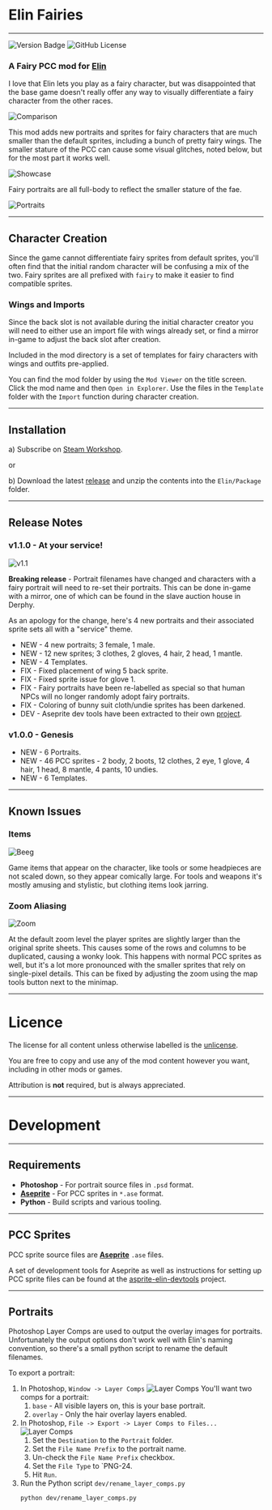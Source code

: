# Elin Fairies

----
![Version Badge](https://img.shields.io/badge/version-1.1.0-blue)
![GitHub License](https://img.shields.io/github/license/n15g/elin-fairies)

### A Fairy PCC mod for [Elin](https://store.steampowered.com/app/2135150/Elin/)

I love that Elin lets you play as a fairy character, but was disappointed that the base
game doesn't really offer any way to visually differentiate a fairy character from the other
races.

![Comparison](site/comparison.gif)

This mod adds new portraits and sprites for fairy characters that are much smaller than the default sprites, including
a bunch of pretty fairy wings. The smaller stature of the PCC can cause some visual glitches, noted below, but for the
most part it works well.

![Showcase](site/sprite_showcase.gif)

Fairy portraits are all full-body to reflect the smaller stature of the fae.

![Portraits](site/portraits.png)

---

## Character Creation

Since the game cannot differentiate fairy sprites from default sprites, you'll often find that the initial random
character will be confusing a mix of the two. Fairy sprites are all prefixed with `fairy` to make it easier to
find compatible sprites.

### Wings and Imports

Since the back slot is not available during the initial character creator you will need to either
use an import file with wings already set, or find a mirror in-game to adjust the back slot after creation.

Included in the mod directory is a set of templates for fairy characters with wings and outfits pre-applied.

You can find the mod folder by using the `Mod Viewer` on the title screen. Click the mod name and then
`Open in Explorer`.
Use the files in the `Template` folder with the `Import` function during character creation.

---

## Installation

a) Subscribe on [Steam Workshop](https://steamcommunity.com/sharedfiles/filedetails/?id=3400287057).

or

b) Download the latest [release](https://github.com/n15g/elin-fairies/releases) and unzip the contents into the
`Elin/Package` folder.

---

## Release Notes

### v1.1.0 - At your service!

![v1.1](site/1.1.png)

**Breaking release** - Portrait filenames have changed and characters with a fairy portrait will need to re-set their
portraits. This can be done in-game with a mirror, one of which can be found in the slave auction house in Derphy.

As an apology for the change, here's 4 new portraits and their associated sprite sets all with a "service" theme.

* NEW - 4 new portraits; 3 female, 1 male.
* NEW - 12 new sprites; 3 clothes, 2 gloves, 4 hair, 2 head, 1 mantle.
* NEW - 4 Templates.
* FIX - Fixed placement of wing 5 back sprite.
* FIX - Fixed sprite issue for glove 1.
* FIX - Fairy portraits have been re-labelled as special so that human NPCs will no longer randomly adopt fairy
  portraits.
* FIX - Coloring of bunny suit cloth/undie sprites has been darkened.
* DEV - Aseprite dev tools have been extracted to their own [project](https://github.com/n15g/aseprite-elin-devtools).

### v1.0.0 - Genesis

* NEW - 6 Portraits.
* NEW - 46 PCC sprites - 2 body, 2 boots, 12 clothes, 2 eye, 1 glove, 4 hair, 1 head, 8 mantle, 4 pants, 10 undies.
* NEW - 6 Templates.

---

## Known Issues

### Items

![Beeg](site/beeg.png)

Game items that appear on the character, like tools or some headpieces are not scaled down, so they appear comically
large. For tools and weapons it's mostly amusing and stylistic, but clothing items look jarring.

### Zoom Aliasing

![Zoom](site/zoom.png)

At the default zoom level the player sprites are slightly larger than the original sprite sheets. This causes some of
the rows and columns to be duplicated, causing a wonky look. This happens with normal PCC sprites as well, but it's a
lot
more pronounced with the smaller sprites that rely on single-pixel details. This can be fixed by adjusting the zoom
using the map tools button next to the minimap.

---

# Licence

The license for all content unless otherwise labelled is the [unlicense](LICENSE).

You are free to copy and use any of the mod content however you want, including in other mods or games.

Attribution is **not** required, but is always appreciated.

---

# Development

---

## Requirements

* **Photoshop** - For portrait source files in `.psd` format.
* **[Aseprite](https://www.aseprite.org/)** - For PCC sprites in `*.ase` format.
* **Python** - Build scripts and various tooling.

---

## PCC Sprites

PCC sprite source files are **[Aseprite](https://www.aseprite.org/)** `.ase` files.

A set of development tools for Aseprite as well as instructions for setting up PCC sprite files can be found at
the [asprite-elin-devtools](https://github.com/n15g/aseprite-elin-devtools) project.


---

## Portraits

Photoshop Layer Comps are used to output the overlay images for portraits.
Unfortunately the output options don't work well with Elin's naming convention, so there's
a small python script to rename the default filenames.

To export a portrait:

1. In Photoshop, `Window -> Layer Comps`
   ![Layer Comps](site/layer_comps1.png)
   You'll want two comps for a portrait:
    1. `base` - All visible layers on, this is your base portrait.
    2. `overlay` - Only the hair overlay layers enabled.
2. In Photoshop, `File -> Export -> Layer Comps to Files...`
   ![Layer Comps](site/layer_comps2.png)
    1. Set the `Destination` to the `Portrait` folder.
    2. Set the `File Name Prefix` to the portrait name.
    3. Un-check the `File Name Prefix` checkbox.
    4. Set the `File Type` to `PNG-24.
    5. Hit `Run`.
3. Run the Python script `dev/rename_layer_comps.py`
   ```
   python dev/rename_layer_comps.py
   ```
